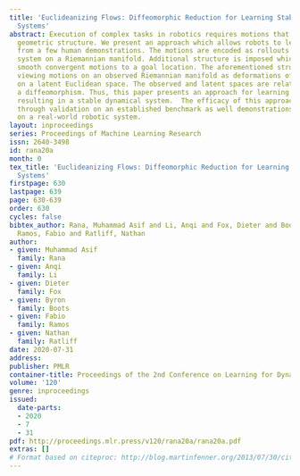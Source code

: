 ```yaml
---
title: 'Euclideanizing Flows: Diffeomorphic Reduction for Learning Stable Dynamical
  Systems'
abstract: Execution of complex tasks in robotics requires motions that have complex
  geometric structure. We present an approach which allows robots to learn such motions
  from a few human demonstrations. The motions are encoded as rollouts of a dynamical
  system on a Riemannian manifold. Additional structure is imposed which guarantees
  smooth convergent motions to a goal location. The aforementioned structure involves
  viewing motions on an observed Riemannian manifold as deformations of straight lines
  on a latent Euclidean space. The observed and latent spaces are related through
  a diffeomorphism. Thus, this paper presents an approach for learning flexible diffeomorphisms,
  resulting in a stable dynamical system.  The efficacy of this approach is demonstrated
  through validation on an established benchmark as well demonstrations collected
  on a real-world robotic system.
layout: inproceedings
series: Proceedings of Machine Learning Research
issn: 2640-3498
id: rana20a
month: 0
tex_title: 'Euclideanizing Flows: Diffeomorphic Reduction for Learning Stable Dynamical
  Systems'
firstpage: 630
lastpage: 639
page: 630-639
order: 630
cycles: false
bibtex_author: Rana, Muhammad Asif and Li, Anqi and Fox, Dieter and Boots, Byron and
  Ramos, Fabio and Ratliff, Nathan
author:
- given: Muhammad Asif
  family: Rana
- given: Anqi
  family: Li
- given: Dieter
  family: Fox
- given: Byron
  family: Boots
- given: Fabio
  family: Ramos
- given: Nathan
  family: Ratliff
date: 2020-07-31
address: 
publisher: PMLR
container-title: Proceedings of the 2nd Conference on Learning for Dynamics and Control
volume: '120'
genre: inproceedings
issued:
  date-parts:
  - 2020
  - 7
  - 31
pdf: http://proceedings.mlr.press/v120/rana20a/rana20a.pdf
extras: []
# Format based on citeproc: http://blog.martinfenner.org/2013/07/30/citeproc-yaml-for-bibliographies/
---
```

